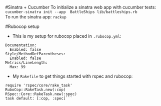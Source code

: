 #Sinatra + Cucumber
To initialize a sinatra web app with cucumber tests:  
`cucumber-sinatra init --app  BattleShips lib/battleships.rb`  
To run the sinatra app:
`rackup`  

#Rubocop setup
  * This is my setup for rubocop placed in `.rubocop.yml`:
```
Documentation:
  Enabled: false
Style/MethodDefParentheses:
  Enabled: false
Metrics/LineLength:
  Max: 99
```
  * My `Rakefile` to get things started with rspec and rubocop:
```require 'rubocop/rake_task'
require 'rspec/core/rake_task'
RuboCop::RakeTask.new(:cop)
RSpec::Core::RakeTask.new(:spec)
task default: [:cop, :spec]```

